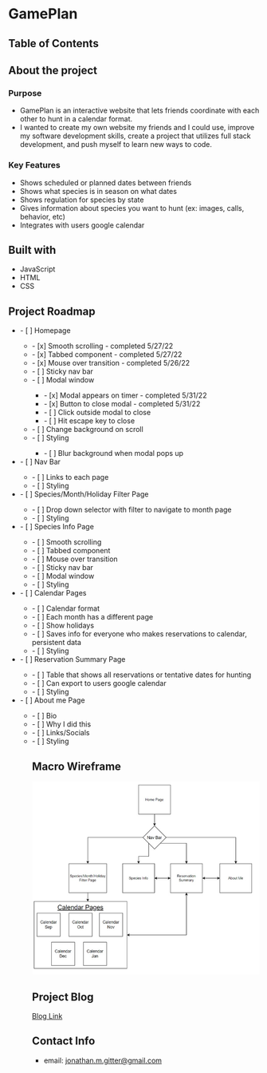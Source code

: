 # GamePlan

## Table of Contents

## About the project

### Purpose

- GamePlan is an interactive website that lets friends coordinate with each other to hunt in a calendar format.
- I wanted to create my own website my friends and I could use, improve my software development skills, create a project that utilizes full stack development, and push myself to learn new ways to code.

### Key Features

- Shows scheduled or planned dates between friends
- Shows what species is in season on what dates
- Shows regulation for species by state
- Gives information about species you want to hunt (ex: images, calls, behavior, etc)
- Integrates with users google calendar

## Built with

- JavaScript
- HTML
- CSS

## Project Roadmap

<ul>
  <li> - [ ] Homepage </li>
    <ul> 
      <li> - [x] Smooth scrolling - completed 5/27/22</li>
      <li> - [x] Tabbed component - completed 5/27/22</li>
      <li> - [x] Mouse over transition - completed 5/26/22</li>
      <li> - [ ] Sticky nav bar </li> 
      <li> - [ ] Modal window</li>
        <ul>
          <li> - [x] Modal appears on timer - completed 5/31/22 </li>
          <li> - [x] Button to close modal - completed 5/31/22 </li>
          <li> - [ ] Click outside modal to close </li>
          <li> - [ ] Hit escape key to close </li>
        </ul> 
      <li> - [ ] Change background on scroll</li>  
      <li> - [ ] Styling </li> 
        <ul>
          <li> - [ ] Blur background when modal pops up </li>
        </ul>  
    </ul>
  <li> - [ ] Nav Bar </li>
    <ul>
      <li> - [ ] Links to each page </li> 
      <li> - [ ] Styling </li>
    </ul>
  <li> - [ ] Species/Month/Holiday Filter Page</li>
    <ul>
      <li> - [ ] Drop down selector with filter to navigate to month page</li>
      <li> - [ ] Styling </li>
    </ul>
  <li> - [ ] Species Info Page</li>
  <ul>
      <li> - [ ] Smooth scrolling</li>
      <li> - [ ] Tabbed component </li>
      <li> - [ ] Mouse over transition </li> 
      <li> - [ ] Sticky nav bar </li> 
      <li> - [ ] Modal window </li>
      <li> - [ ] Styling </li>
    </ul>
  <li> - [ ] Calendar Pages </li>
    <ul>
      <li> - [ ] Calendar format </li>
      <li> - [ ] Each month has a different page </li>
      <li> - [ ] Show holidays </li>
      <li> - [ ] Saves info for everyone who makes reservations to calendar, persistent data </li>
      <li> - [ ] Styling </li>
    </ul>
  <li> - [ ] Reservation Summary Page</li>
  <ul>
    <li> - [ ] Table that shows all reservations or tentative dates for hunting</li>
    <li> - [ ] Can export to users google calendar </li>
    <li> - [ ] Styling </li>
  </ul>
  <li> - [ ] About me Page</li>
  <ul>
    <li> - [ ] Bio </li>
    <li> - [ ] Why I did this </li>
    <li> - [ ] Links/Socials </li>
    <li> - [ ] Styling </li>
  </ul>
<ul>

## Macro Wireframe

![project wireframe](/images/Wireframe.jpg)

## Project Blog

[Blog Link](/devblog.md)

## Contact Info

- email: jonathan.m.gitter@gmail.com
